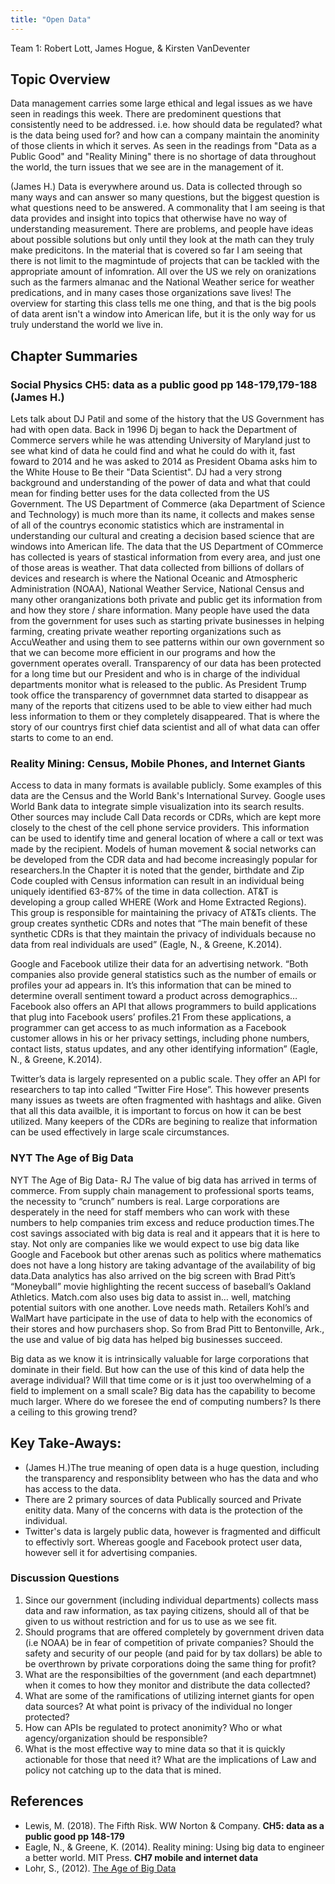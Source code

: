 ```yaml
---
title: "Open Data"
---
```



Team 1: Robert Lott, James Hogue, & Kirsten VanDeventer


## Topic Overview

Data management carries some large ethical and legal issues as we have seen in readings this week. There are predominent questions that consistently need to be addressed. i.e. how should data be regulated? what is the data being used for? and how can a company maintain the anominity of those clients in which it serves. As seen in the readings from "Data as a Public Good" and "Reality Mining" there is no shortage of data throughout the world, the turn issues that we see are in the management of it. 

(James H.) Data is everywhere around us. Data is collected through so many ways and can answer so many questions, but the biggest question is what questions need to be answered. A commonality that I am seeing is that data provides and insight into topics that otherwise have no way of understanding measurement. There are problems, and people have ideas about possible solutions but only until they look at the math can they truly make predicitons. In the material that is covered so far I am seeing that there is not limit to the magmintude of projects that can be tackled with the appropriate amount of infomration. All over the US we rely on oranizations such as the farmers almanac and the National Weather serice for weather predications, and in many cases those organizations save lives! The overview for starting this class tells me one thing, and that is the big pools of data arent isn't a window into American life, but it is the only way for us truly understand the world we live in. 

 


## Chapter Summaries


### Social Physics **CH5: data as a public good pp 148-179,179-188 (James H.)**

Lets talk about DJ Patil and some of the history that the US Government has had with open data. Back in 1996 Dj began to hack the Department of Commerce servers while he was attending University of Maryland just to see what kind of data he could find and what he could do with it, fast foward to 2014 and he was asked to 2014 as President Obama asks him to the White House to Be their "Data Scientist". DJ had a very strong background and understanding of the power of data and what that could mean for finding better uses for the data collected from the US Government.
The US Department of Commerce (aka Department of Science and Technology) is much more than its name, it collects and makes sense of all of the countrys economic statistics which are instramental in understanding our cultural and creating a decision based science that are windows into American life. The data that the US Department of COmmerce has collected is years of stastical information from every area, and just one of those areas is weather. That data collected from billions of dollars of devices and research is where the National Oceanic and Atmospheric Administration (NOAA), National Weather Service, National Census and many other oranganizations both private and public get its information from and how they store / share information. Many people have used the data from the government for uses such as starting private businesses in helping farming, creating private weather reporting organizations such as AccuWeather and using them to see patterns within our own government so that we can become more efficient in our programs and how the government operates overall. Transparency of our data has been protected for a long time but our President and who is in charge of the individual departments monitor what is released to the public. As President Trump took office the transparency of governmnet data started to disappear as many of the reports that citizens used to be able to view either had much less information to them or they completely disappeared. That is where the story of our countrys first chief data scientist and all of what data can offer starts to come to an end.

### Reality Mining: Census, Mobile Phones, and Internet Giants
Access to data in many formats is available publicly. Some examples of this data are the Census and the World Bank's International Survey. Google uses World Bank data to integrate simple visualization into its search results. Other sources may include Call Data records or CDRs, which are kept more closely to the chest of the cell phone service providers. This information can be used to identify time and general location of where a call or text was made by the recipient. Models of human movement & social networks can be developed from the CDR data and had become increasingly popular for researchers.In the Chapter it is noted that the gender, birthdate and Zip Code coupled with Census information can result in an individual being uniquely identified 63-87% of the time in data collection. AT&T is developing a group called WHERE (Work and Home Extracted Regions). This group is responsible for maintaining the privacy of AT&Ts clients. The group creates synthetic CDRs and notes that “The main benefit of these synthetic CDRs is that they maintain the privacy of individuals because no data from real individuals are used” (Eagle, N., & Greene, K.2014). 

Google and Facebook utilize their data for an advertising network. 
“Both companies also provide general statistics such as the number of emails or profiles your ad appears in. It’s this information that can be mined to determine overall sentiment toward a product across demographics…Facebook also offers an API that allows programmers to build applications that plug into Facebook users’ profiles.21 From these applications, a programmer can get access to as much information as a Facebook customer allows in his or her privacy settings, including phone numbers, contact lists, status updates, and any other identifying information” (Eagle, N., & Greene, K.2014).

Twitter’s data is largely represented on a public scale. They offer an API for researchers to tap into called “Twitter Fire Hose”. This however presents many issues as tweets are often fragmented with hashtags and alike. Given that all this data availble, it is important to forcus on how it can be best utilized. Many keepers of the CDRs are begining to realize that information can be used effectively in large scale circumstances. 

### NYT **The Age of Big Data**

NYT The Age of Big Data- RJ
The value of big data has arrived in terms of commerce. From supply chain management to professional sports teams, the necessity to “crunch” numbers is real. Large corporations are desperately in the need for staff members who can work with these numbers to help companies trim excess and reduce production times.The cost savings associated with big data is real and it appears that it is here to stay. Not only are companies like we would expect to use big data like Google and Facebook but other arenas such as politics where mathematics does not have a long history are taking advantage of the availability of big data.Data analytics has also arrived on the big screen with Brad Pitt’s “Moneyball” movie highlighting the recent success of baseball’s Oakland Athletics. Match.com also uses big data to assist in… well, matching potential suitors with one another. Love needs math. Retailers Kohl’s and WalMart have participate in the use of data to help with the economics of their stores and how purchasers shop. So from Brad Pitt to Bentonville, Ark., the use and value of big data has helped big businesses succeed.


Big data as we know it is intrinsically valuable for large corporations that dominate in their field. But how can the use of this kind of data help the average individual? Will that time come or is it just too overwhelming of a field to implement on a small scale?
Big data has the capability to become much larger. Where do we foresee the end of computing numbers? Is there a ceiling to this growing trend?


## Key Take-Aways:
- (James H.)The true meaning of open data is a huge question, including the transparency and responsiblity between who has the data and who has access to the data. 
- There are 2 primary sources of data Publically sourced and Private enitity data. Many of the concerns with data is the protection of the individual.
- Twitter's data is largely public data, however is fragmented and difficult to effectivly sort. Whereas google and Facebook protect user data, however sell it for advertising companies. 


### Discussion Questions 
1. Since our government (including individual departments) collects mass data and raw information, as tax paying citizens, should all of that be given to us without restriction and for us to use as we see fit.
2. Should programs that are offered completely by government driven data (i.e NOAA) be in fear of competition of private companies? Should the safety and security of our people (and paid for by tax dollars) be able to be overthrown by private corporations doing the same thing for profit?
3. What are the responsibilties of the government (and each departmnet) when it comes to how they monitor and distribute the data collected?
4. What are some of the ramifications of utilizing internet giants for open data sources? At what point is privacy of the individual no longer protected?
5. How can APIs be regulated to protect anonimity? Who or what agency/organization should be responsible?
6. What is the most effective way to mine data so that it is quickly actionable for those that need it? What are the implications of Law and policy not catching up to the data that is mined. 

 
## References

* Lewis, M. (2018). The Fifth Risk. WW Norton & Company. **CH5: data as a public good pp 148-179**  
* Eagle, N., & Greene, K. (2014). Reality mining: Using big data to engineer a better world. MIT Press. **CH7 mobile and internet data** 
* Lohr, S., (2012). [The Age of Big Data](https://www.nytimes.com/2012/02/12/sunday-review/big-datas-impact-in-the-world.html)




